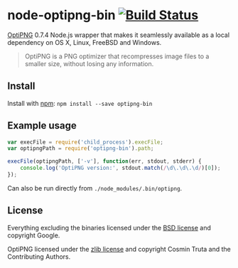 # node-optipng-bin [![Build Status](https://secure.travis-ci.org/yeoman/node-optipng-bin.png?branch=master)](http://travis-ci.org/yeoman/node-optipng-bin)

[OptiPNG](http://optipng.sourceforge.net) 0.7.4 Node.js wrapper that makes it seamlessly available as a local dependency on OS X, Linux, FreeBSD and Windows.

> OptiPNG is a PNG optimizer that recompresses image files to a smaller size, without losing any information.

## Install

Install with [npm](https://npmjs.org/package/optipng-bin): `npm install --save optipng-bin`


## Example usage

```js
var execFile = require('child_process').execFile;
var optipngPath = require('optipng-bin').path;

execFile(optipngPath, ['-v'], function(err, stdout, stderr) {
	console.log('OptiPNG version:', stdout.match(/\d\.\d\.\d/)[0]);
});
```

Can also be run directly from `./node_modules/.bin/optipng`.


## License

Everything excluding the binaries licensed under the [BSD license](http://opensource.org/licenses/bsd-license.php) and copyright Google.

OptiPNG licensed under the [zlib license](http://optipng.sourceforge.net/license.txt) and copyright Cosmin Truta and the Contributing Authors.

